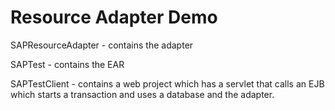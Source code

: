 Resource Adapter Demo
======================

SAPResourceAdapter - contains the adapter

SAPTest - contains the EAR

SAPTestClient - contains a web project which has a servlet that calls an EJB which starts a transaction and uses a database and the adapter.